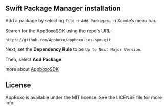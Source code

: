 ## Swift Package Manager installation

Add a package by selecting `File` → `Add Packages…` in Xcode’s menu bar.

Search for the AppBoxoSDK using the repo's URL:
    
    https://github.com/Appboxo/appboxo-ios-spm.git


Next, set the **Dependency Rule** to be `Up to Next Major Version`.

Then, select **Add Package**.
  

more about [AppboxoSDK](https://github.com/Appboxo/appboxo-ios-sdk)


## License

AppBoxo is available under the MIT license. See the LICENSE file for more info.
